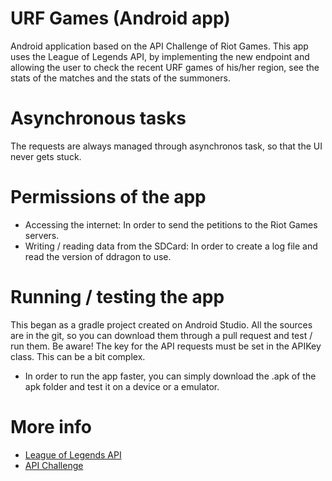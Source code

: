 # URF Games (Android app)
Android application based on the API Challenge of Riot Games. This app uses the League of Legends API, by implementing the new endpoint and allowing the user to check the recent URF games of his/her region, see the stats of the matches and the stats of the summoners.


# Asynchronous tasks
The requests are always managed through asynchronos task, so that the UI never gets stuck.

# Permissions of the app
- Accessing the internet: In order to send the petitions to the Riot Games servers.
- Writing / reading data from the SDCard: In order to create a log file and read the version of ddragon to use.

# Running / testing the app
This began as a gradle project created on Android Studio. All the sources are in the git, so you can download them through a pull request and test / run them. Be aware! The key for the API requests must be set in the APIKey class.
This can be a bit complex.
- In order to run the app faster, you can simply download the .apk of the apk folder and test it on a device or a emulator.

# More info
- [League of Legends API](developer.riotgames.com/api/methods)
- [API Challenge](https://developer.riotgames.com/discussion/riot-games-api/show/bX8Z86bm)
